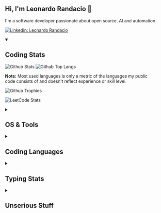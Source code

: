 ## Hi, I'm Leonardo Randacio 👋
I'm a software developer passionate about open source, AI and automation.

[![Linkedin: Leonardo Randacio](https://img.shields.io/badge/-Leonardo%20Randacio-blue?style=flat-square&logo=Linkedin&logoColor=white&link=https://www.linkedin.com/in/leonardo-randacio-533563283/)](https://www.linkedin.com/in/leonardo-randacio-533563283/)

<details open>
  <summary><h2>Coding Stats</h2></summary>
  
  ![Github Stats](https://github-readme-stats.vercel.app/api?username=Oldranda1414&count_private=true&show_icons=true&include_all_commits=true&theme=gruvbox)
  ![Github Top Langs](https://github-readme-stats.vercel.app/api/top-langs/?username=Oldranda1414&layout=compact&count_private=true&theme=gruvbox)
  
  <b>Note:</b> Most used languages is only a metric of the languages my public code consists of and doesn't reflect experience or skill level.

  ![Github Trophies](https://github-trophies.vercel.app/?username=Oldranda1414&rank=SECRET,SSS,SS,S,AAA,AA,A&row=2&column=9&theme=gruvbox)

  <!-- ![Visitor Badge](https://visitor-badge.laobi.icu/badge?page_id=Oldranda1414.Oldranda1414) -->

  ![LeetCode Stats](https://leetcard.jacoblin.cool/Oldranda1414)
  
</details>

<details>
  <summary><h2>OS & Tools</h2></summary>

  ![Linux](https://img.shields.io/badge/OS-Linux-yellow?logo=linux&logoColor=white)
  ![Windows](https://img.shields.io/badge/OS-Windows-blue?logo=windows&logoColor=white)
  ![Ubuntu](https://img.shields.io/badge/OS-Ubuntu-orange?logo=ubuntu&logoColor=white)
  ![Linux Mint](https://img.shields.io/badge/OS-Linux_Mint-brightgreen?logo=linux-mint&logoColor=white)

  ![Vim](https://img.shields.io/badge/Editor-Vim-brightgreen?logo=vim&logoColor=white)
  ![Neovim](https://img.shields.io/badge/Editor-Neovim-green?logo=neovim&logoColor=white)
  ![VSCode](https://img.shields.io/badge/Editor-VSCode-blue?logo=visual-studio-code&logoColor=white)

  ![Git](https://img.shields.io/badge/Version_Control-Git-F05032?logo=git&logoColor=white)
  ![GitHub](https://img.shields.io/badge/Repo-GitHub-black?logo=github&logoColor=white)
  ![GitLab](https://img.shields.io/badge/Repo-GitLab-orange?logo=gitlab&logoColor=white)

</details>

<details>
  <summary><h2>Coding Languages</h2></summary>
  
  ![C](https://img.shields.io/badge/Language-C-A8B400?logo=c&logoColor=white)
  ![C++](https://img.shields.io/badge/Language-C%2B%2B-00599C?logo=c%2B%2B&logoColor=white)
  ![Java](https://img.shields.io/badge/Language-Java-EF2B2D?logo=java&logoColor=white)
  ![C#](https://img.shields.io/badge/Language-C%23-239120?logo=csharp&logoColor=white)
  ![Python](https://img.shields.io/badge/Language-Python-blue?logo=python&logoColor=white)
  ![Scala](https://img.shields.io/badge/Language-Scala-DC322F?logo=scala&logoColor=white)
  ![MATLAB](https://img.shields.io/badge/Language-MATLAB-EF8C00?logo=MATLAB&logoColor=white)

  ![JavaScript](https://img.shields.io/badge/Language-JavaScript-F7DF1E?logo=javascript&logoColor=white)
  ![TypeScript](https://img.shields.io/badge/Language-TypeScript-007ACC?logo=typescript&logoColor=white)

  ![LaTeX](https://img.shields.io/badge/Language-LaTeX-008080?logo=latex&logoColor=white)
  ![Markdown](https://img.shields.io/badge/Language-Markdown-000000?logo=markdown&logoColor=white)

</details>

<details>
  <summary><h2>Typing Stats</h2></summary>
  
  <a href="https://monkeytype.com/profile/Oldranda1414">
    <img src="https://raw.githubusercontent.com/Oldranda1414/Oldranda1414/monkeytype-readme/monkeytype-readme-lb.svg" alt="My Monkeytype profile" />
  </a>

  <a href="https://data.typeracer.com/pit/profile?user=oldranda1414&ref=badge" target="_top"><img src="https://data.typeracer.com/misc/badge?user=oldranda1414" border="0" alt="TypeRacer.com scorecard for user oldranda1414"/></a>
  
</details>

<details>
  <summary><h2>Unserious Stuff</h2></summary>
  
  ### Dear future employers, do not continue reading. Thank you

  Things I think I am good at:
  - Comedy
  - Lists
  - Karaoke
  - Climbing
  - Competitive programming
  - Writing

  Things I am actually good at:
  - English
  - Work delegation
  - Cringing
  - Speedcubing ([proof!!!](https://www.worldcubeassociation.org/persons/2018RAND05))
  - Coding (kinda)
  - Quoting memes

  
  ![Jokes Card](https://readme-jokes.vercel.app/api)  
</details>
